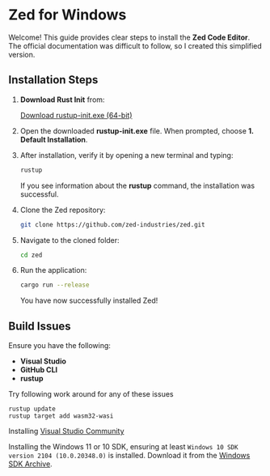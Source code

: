 # Zed for Windows

Welcome! This guide provides clear steps to install the **Zed Code Editor**. The official documentation was difficult to follow, so I created this simplified version.

## Installation Steps

1. **Download Rust Init** from:

    [Download  rustup-init.exe  (64-bit)](https://static.rust-lang.org/rustup/dist/x86_64-pc-windows-msvc/rustup-init.exe)

2. Open the downloaded **rustup-init.exe** file. When prompted, choose **1. Default Installation**.

3. After installation, verify it by opening a new terminal and typing:

    ```bash
    rustup
    ```

    If you see information about the **rustup** command, the installation was successful.

4. Clone the Zed repository:

    ```bash
    git clone https://github.com/zed-industries/zed.git
    ```

5. Navigate to the cloned folder:

    ```bash
    cd zed
    ```

6. Run the application:

    ```bash
    cargo run --release
    ```

    You have now successfully installed Zed!

## Build Issues

Ensure you have the following:

- **Visual Studio**
- **GitHub CLI**
- **rustup**

Try following work around for any of these issues
 
    
    rustup update
    rustup target add wasm32-wasi
    

Installing [Visual Studio Community](https://visualstudio.microsoft.com/downloads/) 

Installing the Windows 11 or 10 SDK, ensuring at least `Windows 10 SDK version 2104 (10.0.20348.0)` is installed. Download it from the [Windows SDK Archive](https://developer.microsoft.com/windows/downloads/windows-sdk/).